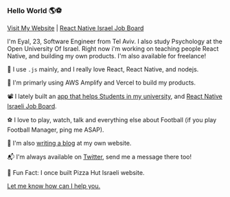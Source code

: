 ### Hello World 🌎⚽


[Visit My Website](https://coheneyal.com) | [React Native Israel Job Board](reactnative.co.il)

I'm Eyal, 23, Software Engineer from Tel Aviv. I also study Psychology at the Open University Of Israel.
Right now i'm working on teaching people React Native, and building my own products.
I'm also available for freelance!

🔭 I use `.js` mainly, and I really love React, React Native, and nodejs.

📕 I'm primarly using AWS Amplify and Vercel to build my products.

📽️ I lately built an [app that helps Students in my university](https://kvozut.co.il), and [React Native Israeli Job Board](reactnative.co.il).

⚽ I love to play, watch, talk and everything else about Football (if you play Football Manager, ping me ASAP).

💬 I'm also [writing a blog](https://coheneyal.com) at my own website.

📬 I'm always available on [Twitter](https://twitter.com/coheneyal4), send me a message there too!

🍕 Fun Fact: I once built Pizza Hut Israeli website.

[Let me know how can I help you.](https://twitter.com/coheneyal4)
